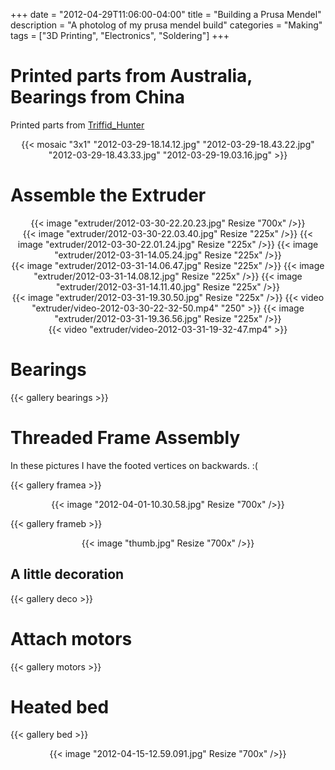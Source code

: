 +++
date = "2012-04-29T11:06:00-04:00"
title = "Building a Prusa Mendel"
description = "A photolog of my prusa mendel build"
categories = "Making"
tags = ["3D Printing", "Electronics", "Soldering"]
+++

# Printed parts from Australia, Bearings from China

Printed parts from [Triffid_Hunter](http://create3d.com.au/)

<center>
  {{< mosaic "3x1" "2012-03-29-18.14.12.jpg" "2012-03-29-18.43.22.jpg" "2012-03-29-18.43.33.jpg" "2012-03-29-19.03.16.jpg" >}}
</center>

# Assemble the Extruder

<center>
  {{< image "extruder/2012-03-30-22.20.23.jpg" Resize "700x" />}}
</center>

<center>
  {{< image "extruder/2012-03-30-22.03.40.jpg" Resize "225x" />}}
  {{< image "extruder/2012-03-30-22.01.24.jpg" Resize "225x" />}}
  {{< image "extruder/2012-03-31-14.05.24.jpg" Resize "225x" />}}
</center>

<center>
  {{< image "extruder/2012-03-31-14.06.47.jpg" Resize "225x" />}}
  {{< image "extruder/2012-03-31-14.08.12.jpg" Resize "225x" />}}
  {{< image "extruder/2012-03-31-14.11.40.jpg" Resize "225x" />}}
</center>

<center>
  {{< image "extruder/2012-03-31-19.30.50.jpg" Resize "225x" />}}
  {{< video "extruder/video-2012-03-30-22-32-50.mp4" "250" >}}
  {{< image "extruder/2012-03-31-19.36.56.jpg" Resize "225x" />}}
</center>

<center>
  {{< video "extruder/video-2012-03-31-19-32-47.mp4" >}}
</center>

# Bearings

{{< gallery bearings >}}

# Threaded Frame Assembly

In these pictures I have the footed vertices on backwards. :(

{{< gallery framea >}}

<center>
  {{< image "2012-04-01-10.30.58.jpg" Resize "700x" />}}
</center>

{{< gallery frameb >}}

<center>
  {{< image "thumb.jpg" Resize "700x" />}}
</center>

## A little decoration

{{< gallery deco >}}

# Attach motors

{{< gallery motors >}}

# Heated bed

{{< gallery bed >}}

<center>
  {{< image "2012-04-15-12.59.091.jpg" Resize "700x" />}}
</center>
